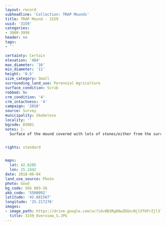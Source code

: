 ```yaml
---
layout: record
subheadline: 'Collection: TRAP Mounds'
title: TRAP Mound - 3159
uuid: '3159'
categories:
- 3000-3999
header: no
tags:
- ''

certainty: Certain
elevation: '484'
max_diameter: '16'
min_diameter: '11'
height: '0.5'
size_category: Small
surrounding_land_use: Perennial Agriculture
surface_condition: Scrub
robbed: No
crm_condition: '4'
crm_intactness: '4'
campaign: '2010'
source: Survey
municipality: Skobelevo
locality: ''
bgcode: DS001
notes: |-
  Surface of the mound covered with lots of stones/either from the surrounding pasture or from the mound.


rights: standard


maps:
  lat: 42.6285
  lon: 25.2442
date: 2018-06-04
land_use_source: Photo
photo: Good
bg_code: Skb 003-26
akb_code: '5500092'
latitude: '42.681567'
longitude: '25.217276'
images:
- image_path: https://drive.google.com/uc?id=0B3Rg88wZDQscNjlXTUFrZjl3T0U
  title: 3159_Overview_S.JPG
---
```

